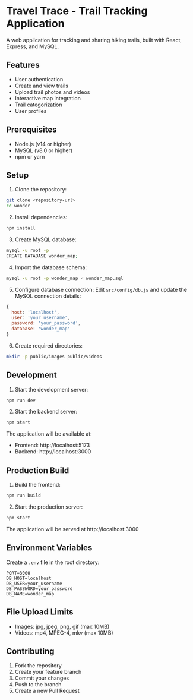 # Travel Trace - Trail Tracking Application

A web application for tracking and sharing hiking trails, built with React, Express, and MySQL.

## Features

- User authentication
- Create and view trails
- Upload trail photos and videos
- Interactive map integration
- Trail categorization
- User profiles

## Prerequisites

- Node.js (v14 or higher)
- MySQL (v8.0 or higher)
- npm or yarn

## Setup

1. Clone the repository:
```bash
git clone <repository-url>
cd wonder
```

2. Install dependencies:
```bash
npm install
```

3. Create MySQL database:
```bash
mysql -u root -p
CREATE DATABASE wonder_map;
```

4. Import the database schema:
```bash
mysql -u root -p wonder_map < wonder_map.sql
```

5. Configure database connection:
Edit `src/config/db.js` and update the MySQL connection details:
```javascript
{
  host: 'localhost',
  user: 'your_username',
  password: 'your_password',
  database: 'wonder_map'
}
```

6. Create required directories:
```bash
mkdir -p public/images public/videos
```

## Development

1. Start the development server:
```bash
npm run dev
```

2. Start the backend server:
```bash
npm start
```

The application will be available at:
- Frontend: http://localhost:5173
- Backend: http://localhost:3000

## Production Build

1. Build the frontend:
```bash
npm run build
```

2. Start the production server:
```bash
npm start
```

The application will be served at http://localhost:3000

## Environment Variables

Create a `.env` file in the root directory:

```env
PORT=3000
DB_HOST=localhost
DB_USER=your_username
DB_PASSWORD=your_password
DB_NAME=wonder_map
```

## File Upload Limits

- Images: jpg, jpeg, png, gif (max 10MB)
- Videos: mp4, MPEG-4, mkv (max 10MB)

## Contributing

1. Fork the repository
2. Create your feature branch
3. Commit your changes
4. Push to the branch
5. Create a new Pull Request
